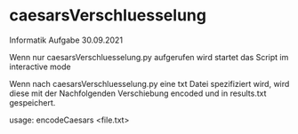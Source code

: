 # caesarsVerschluesselung
Informatik Aufgabe 30.09.2021

Wenn nur caesarsVerschluesselung.py aufgerufen wird startet das Script im interactive mode

Wenn nach caesarsVerschluesselung.py eine txt Datei spezifiziert wird, wird diese mit der Nachfolgenden Verschiebung encoded und in results.txt gespeichert.

usage: encodeCaesars <file.txt> <alphabet offset>
